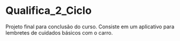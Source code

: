 # Qualifica_2_Ciclo
Projeto final para conclusão do curso. Consiste em um aplicativo para lembretes de cuidados básicos com o carro.
